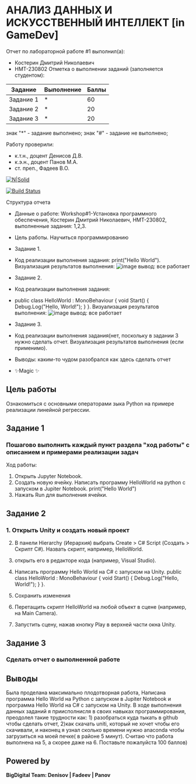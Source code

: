 # АНАЛИЗ ДАННЫХ И ИСКУССТВЕННЫЙ ИНТЕЛЛЕКТ [in GameDev]
Отчет по лабораторной работе #1 выполнил(а):
- Костерин Дмитрий Николаевич
- НМТ-230802
Отметка о выполнении заданий (заполняется студентом):

| Задание | Выполнение | Баллы |
| ------ | ------ | ------ |
| Задание 1 | * | 60 |
| Задание 2 | * | 20 |
| Задание 3 | * | 20 |

знак "*" - задание выполнено; знак "#" - задание не выполнено;

Работу проверили:
- к.т.н., доцент Денисов Д.В.
- к.э.н., доцент Панов М.А.
- ст. преп., Фадеев В.О.

[![N|Solid](https://cldup.com/dTxpPi9lDf.thumb.png)](https://nodesource.com/products/nsolid)

[![Build Status](https://travis-ci.org/joemccann/dillinger.svg?branch=master)](https://travis-ci.org/joemccann/dillinger)

Структура отчета

- Данные о работе: Workshop#1-Установка программного обеспечения, Костерин Дмитрий Николаевич, НМТ-230802, выполненные задания: 1,2,3.
- Цель работы. Научиться программированию
- Задание 1.
- Код реализации выполнения задания: print("Hello World"). Визуализация результатов выполнения: ![image](https://github.com/user-attachments/assets/bbba576d-31db-45a8-9a7f-ca8a5373dab2)
вывод: все работает
- Задание 2.
- Код реализации выполнения задания:
- public class HelloWorld : MonoBehaviour
{
    void Start()
    {
        Debug.Log("Hello, World!");
    }
}.
Визуализация результатов выполнения: ![image](https://github.com/user-attachments/assets/33cc2196-d2fa-4fe1-844f-832f1feb8d59)
вывод: все работает

- Задание 3.
- Код реализации выполнения задания(нет, поскольку в задании 3 нужно сделать отчет. Визуализация результатов выполнения (если применимо).
- Выводы: каким-то чудом разобрался как здесь сделать отчет
- ✨Magic ✨

## Цель работы
Ознакомиться с основными операторами зыка Python на примере реализации линейной регрессии.

## Задание 1
### Пошагово выполнить каждый пункт раздела "ход работы" с описанием и примерами реализации задач
Ход работы:
1. Открыть Jupyter Notebook.
2. Создать новую ячейку.
Написать программу HelloWorld на python с запуском в Jupiter Notebook.
print("Hello World")
4. Нажать Run для выполнения ячейки.
   
## Задание 2
### 1. Открыть Unity и создать новый проект
   
2. В панели Hierarchy (Иерархия) выбрать Create > C# Script (Создать > Скрипт C#). Назвать скрипт, например, HelloWorld.

3. открыть его в редакторе кода (например, Visual Studio).
4. Написать программу Hello World на C# с запуском на Unity.
public class HelloWorld : MonoBehaviour
{
    void Start()
    {
        Debug.Log("Hello, World!");
    }
}.
5. Сохранить изменения
6. Перетащить скрипт HelloWorld на любой объект в сцене (например, на Main Camera).
7. Запустить сцену, нажав кнопку Play в верхней части окна Unity.
## Задание 3
### Сделать отчет о выполненной работе
## Выводы
Была проделана максимально плодотворная работа, Написана программа Hello World на Python с запуском в Jupiter Notebook и программа Hello World на C# с запуском на Unity. В ходе выполнения данных заданий я приисполнисля в своих навыках программирования, преодолел такие трудности как: 1) разобраться куда тыкать в github чтобы сделать отчет, 2)как скачать uniti, который не хочет чтобы его скачивали, и наконец я узнал сколько времени нужно anaconda чтобы загрузиться на моей печке( в районе 5 минут). Считаю что работа выполнена на 5, а скорее даже на 6. Поставьте пожалуйста 100 баллов)

## Powered by

**BigDigital Team: Denisov | Fadeev | Panov**
